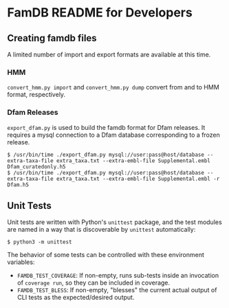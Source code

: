 # FamDB README for Developers

## Creating famdb files

A limited number of import and export formats are available at this time.

### HMM

`convert_hmm.py import` and `convert_hmm.py dump` convert from and to HMM format, respectively.

### Dfam Releases

`export_dfam.py` is used to build the famdb format for Dfam releases. It
requires a mysql connection to a Dfam database corresponding to a frozen
release.

```
$ /usr/bin/time ./export_dfam.py mysql://user:pass@host/database --extra-taxa-file extra_taxa.txt --extra-embl-file Supplemental.embl Dfam_curatedonly.h5
$ /usr/bin/time ./export_dfam.py mysql://user:pass@host/database --extra-taxa-file extra_taxa.txt --extra-embl-file Supplemental.embl -r Dfam.h5
```

## Unit Tests

Unit tests are written with Python's `unittest` package, and the test modules
are named in a way that is discoverable by `unittest` automatically:

```
$ python3 -m unittest
```

The behavior of some tests can be controlled with these environment variables:

* `FAMDB_TEST_COVERAGE`: If non-empty, runs sub-tests inside an invocation of
  `coverage run`, so they can be included in coverage.
* `FAMDB_TEST_BLESS`: If non-empty, "blesses" the current actual output of CLI
  tests as the expected/desired output.
